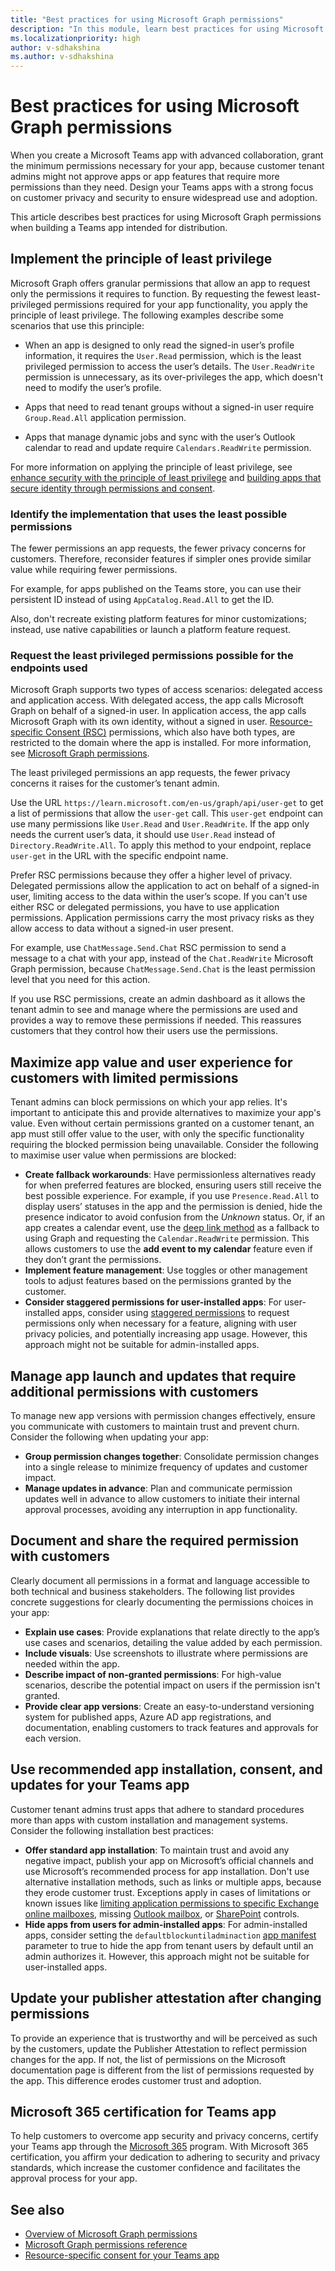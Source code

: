 ```yaml
---
title: "Best practices for using Microsoft Graph permissions"
description: "In this module, learn best practices for using Microsoft Graph permissions when building a Microsoft Teams app."
ms.localizationpriority: high
author: v-sdhakshina
ms.author: v-sdhakshina
---
```


# Best practices for using Microsoft Graph permissions

When you create a Microsoft Teams app with advanced collaboration, grant the minimum permissions necessary for your app, because customer tenant admins might not approve apps or app features that require more permissions than they need. Design your Teams apps with a strong focus on customer privacy and security to ensure widespread use and adoption.

This article describes best practices for using Microsoft Graph permissions when building a Teams app intended for distribution.

## Implement the principle of least privilege

Microsoft Graph offers granular permissions that allow an app to request only the permissions it requires to function. By requesting the fewest least-privileged permissions required for your app functionality, you apply the principle of least privilege. The following examples describe some scenarios that use this principle:

* When an app is designed to only read the signed-in user’s profile information, it requires the `User.Read` permission, which is the least privileged permission to access the user’s details. The `User.ReadWrite` permission is unnecessary, as its over-privileges the app, which doesn't need to modify the user’s profile.

* Apps that need to read tenant groups without a signed-in user require `Group.Read.All` application permission.

* Apps that manage dynamic jobs and sync with the user’s Outlook calendar to read and update require `Calendars.ReadWrite` permission.

For more information on applying the principle of least privilege, see [enhance security with the principle of least privilege](/azure/active-directory/develop/secure-least-privileged-access) and [building apps that secure identity through permissions and consent](/security/zero-trust/develop/identity).

### Identify the implementation that uses the least possible permissions

The fewer permissions an app requests, the fewer privacy concerns for customers. Therefore, reconsider features if simpler ones provide similar value while requiring fewer permissions. 

For example, for apps published on the Teams store, you can use their persistent ID instead of using `AppCatalog.Read.All` to get the ID. 

Also, don't recreate existing platform features for minor customizations; instead, use native capabilities or launch a platform feature request.

### Request the least privileged permissions possible for the endpoints used

Microsoft Graph supports two types of access scenarios: delegated access and application access. With delegated access, the app calls Microsoft Graph on behalf of a signed-in user. In application access, the app calls Microsoft Graph with its own identity, without a signed in user. [Resource-specific Consent (RSC)](/microsoftteams/platform/graph-api/rsc/resource-specific-consent) permissions, which also have both types, are restricted to the domain where the app is installed. For more information, see [Microsoft Graph permissions](permissions-overview.md).

The least privileged permissions an app requests, the fewer privacy concerns it raises for the customer’s tenant admin.

Use the URL `https://learn.microsoft.com/en-us/graph/api/user-get` to get a list of permissions that allow the `user-get` call. This `user-get` endpoint can use many permissions like `User.Read` and `User.ReadWrite`. If the app only needs the current user’s data, it should use `User.Read` instead of `Directory.ReadWrite.All`. To apply this method to your endpoint, replace `user-get` in the URL with the specific endpoint name.

Prefer RSC permissions because they offer a higher level of privacy.  Delegated permissions allow the application to act on behalf of a signed-in user, limiting access to the data within the user’s scope. If you can't use either RSC or delegated permissions, you have to use application permissions. Application permissions carry the most privacy risks as they allow access to data without a signed-in user present.

For example, use `ChatMessage.Send.Chat` RSC permission to send a message to a chat with your app, instead of the `Chat.ReadWrite` Microsoft Graph permission, because `ChatMessage.Send.Chat` is the least permission level that you need for this action.

If you use RSC permissions, create an admin dashboard as it allows the tenant admin to see and manage where the permissions are used and provides a way to remove these permissions if needed. This reassures customers that they control how their users use the permissions.

## Maximize app value and user experience for customers with limited permissions

Tenant admins can block permissions on which your app relies. It's important to anticipate this and provide alternatives to maximize your app's value. Even without certain permissions granted on a customer tenant, an app must still offer value to the user, with only the specific functionality requiring the blocked permission being unavailable. Consider the following to maximise user value when permissions are blocked:

* **Create fallback workarounds**: Have permissionless alternatives ready for when preferred features are blocked, ensuring users still receive the best possible experience. For example, if you use `Presence.Read.All` to display users’ statuses in the app and the permission is denied, hide the presence indicator to avoid confusion from the *Unknown* status. Or, if an app creates a calendar event, use the [deep link method](/microsoftteams/platform/concepts/build-and-test/deep-link-workflow?tabs=teamsjs-v2) as a fallback to using Graph and requesting the `Calendar.ReadWrite` permission. This allows customers to use the **add event to my calendar** feature even if they don’t grant the permissions.
* **Implement feature management**: Use toggles or other management tools to adjust features based on the permissions granted by the customer.
* **Consider staggered permissions for user-installed apps**: For user-installed apps, consider using [staggered permissions](/samples/officedev/microsoft-teams-samples/officedev-microsoft-teams-samples-tab-staggered-permission-nodejs/) to request permissions only when necessary for a feature, aligning with user privacy policies, and potentially increasing app usage. However, this approach might not be suitable for admin-installed apps.

## Manage app launch and updates that require additional permissions with customers

To manage new app versions with permission changes effectively, ensure you communicate with customers to maintain trust and prevent churn. Consider the following when updating your app:

* **Group permission changes together**: Consolidate permission changes into a single release to minimize frequency of updates and customer impact.
* **Manage updates in advance**: Plan and communicate permission updates well in advance to allow customers to initiate their internal approval processes, avoiding any interruption in app functionality.

## Document and share the required permission with customers

Clearly document all permissions in a format and language accessible to both technical and business stakeholders. The following list provides concrete suggestions for clearly documenting the permissions choices in your app:

* **Explain use cases**: Provide explanations that relate directly to the app’s use cases and scenarios, detailing the value added by each permission.
* **Include visuals**: Use screenshots to illustrate where permissions are needed within the app.
* **Describe impact of non-granted permissions**: For high-value scenarios, describe the potential impact on users if the permission isn't granted.
* **Provide clear app versions**: Create an easy-to-understand versioning system for published apps, Azure AD app registrations, and documentation, enabling customers to track features and approvals for each version.

## Use recommended app installation, consent, and updates for your Teams app

Customer tenant admins trust apps that adhere to standard procedures more than apps with custom installation and management systems. Consider the following installation best practices:

* **Offer standard app installation**: To maintain trust and avoid any negative impact, publish your app on Microsoft’s official channels and use Microsoft’s recommended process for app installation. Don't use alternative installation methods, such as links or multiple apps, because they erode customer trust. Exceptions apply in cases of limitations or known issues like  [limiting application permissions to specific Exchange online mailboxes](auth-limit-mailbox-access.md), missing [Outlook mailbox](/exchange/recipients-in-exchange-online/manage-user-mailboxes/manage-user-mailboxes), or [SharePoint](/sharepoint/dev/solution-guidance/security-apponly-azureacs) controls.
* **Hide apps from users for admin-installed apps**: For admin-installed apps, consider setting the  `defaultblockuntiladminaction` [app manifest](/microsoftteams/platform/resources/schema/manifest-schema) parameter to true to hide the app from tenant users by default until an admin authorizes it. However, this approach might not be suitable for user-installed apps.

## Update your publisher attestation after changing permissions

To provide an experience that is trustworthy and will be perceived as such by the customers, update the Publisher Attestation to reflect permission changes for the app. If not, the list of permissions on the Microsoft documentation page is different from the list of permissions requested by the app. This difference erodes customer trust and adoption.

## Microsoft 365 certification for Teams app

To help customers to overcome app security and privacy concerns, certify your Teams app through the [Microsoft 365](/microsoft-365-app-certification/docs/enterprise-app-certification-guide) program. With Microsoft 365 certification, you affirm your dedication to adhering to security and privacy standards, which increase the customer confidence and facilitates the approval process for your app.

## See also

* [Overview of Microsoft Graph permissions](permissions-overview.md)
* [Microsoft Graph permissions reference](permissions-reference.md)
* [Resource-specific consent for your Teams app](/microsoftteams/platform/graph-api/rsc/resource-specific-consent)

